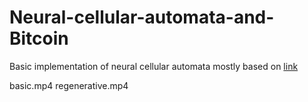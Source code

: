 # Neural-cellular-automata-and-Bitcoin

Basic implementation of neural cellular automata mostly based on [link](https://distill.pub/2020/growing-ca/)

basic.mp4
regenerative.mp4
